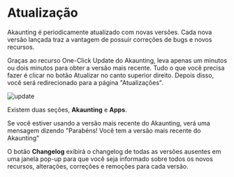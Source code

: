 Atualização
=======

Akaunting é periodicamente atualizado com novas versões. Cada nova versão lançada traz a vantagem de possuir correções de bugs e novos recursos.

Graças ao recurso One-Click Update do Akaunting, leva apenas um minutos ou dois minutos para obter a versão mais recente. Tudo o que você precisa fazer é clicar no botão Atualizar no canto superior direito. Depois disso, você será redirecionado para a página "Atualizações".

![update](_images/update.png)

Existem duas seções, **Akaunting** e **Apps**.

Se você estiver usando a versão mais recente do Akaunting, verá uma mensagem dizendo "Parabéns! Você tem a versão mais recente do Akaunting"

O botão **Changelog** exibirá o changelog de todas as versões ausentes em uma janela pop-up para que você seja informado sobre todos os novos recursos, alterações, correções e remoções para cada versão.